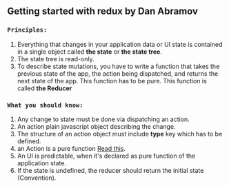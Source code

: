 ## Getting started with redux by Dan Abramov
### `Principles:`
1. Everything that changes in your application data or UI state is contained in a single object called **the state** or **the state tree**.
2. The state tree is read-only.
3. To describe state mutations, you have to write a function that takes the previous state of the app, the action being dispatched, and returns the next state of the app. This function has to be pure. This function is called **the Reducer**
### `What you should know:`
1. Any change to state must be done via dispatching an action.
2. An action plain javascript object describing the change.
3. The structure of an action object must include **type** key which has to be defined. 
4. an Action is a pure function [Read this](https://www.freecodecamp.org/news/what-is-a-pure-function-in-javascript-acb887375dfe/).
5. An UI is predictable, when it's declared as pure function of the application state.
6. If the state is undefined, the reducer should return the initial state (Convention).
